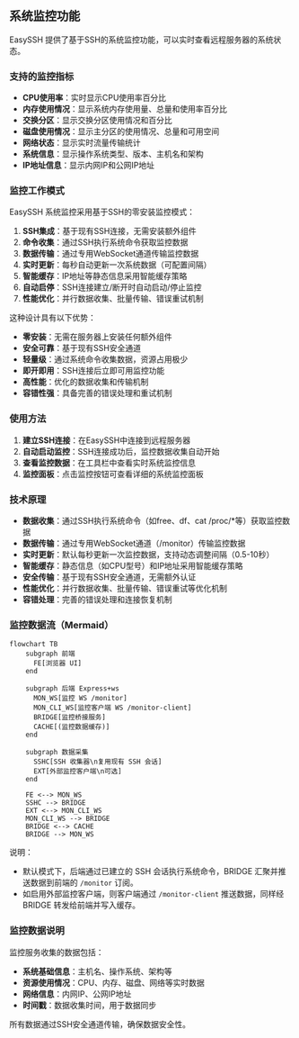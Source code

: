 ## 系统监控功能

EasySSH 提供了基于SSH的系统监控功能，可以实时查看远程服务器的系统状态。

### 支持的监控指标

- **CPU使用率**：实时显示CPU使用率百分比
- **内存使用情况**：显示系统内存使用量、总量和使用率百分比
- **交换分区**：显示交换分区使用情况和百分比
- **磁盘使用情况**：显示主分区的使用情况、总量和可用空间
- **网络状态**：显示实时流量传输统计
- **系统信息**：显示操作系统类型、版本、主机名和架构
- **IP地址信息**：显示内网IP和公网IP地址

### 监控工作模式

EasySSH 系统监控采用基于SSH的零安装监控模式：

1. **SSH集成**：基于现有SSH连接，无需安装额外组件
2. **命令收集**：通过SSH执行系统命令获取监控数据
3. **数据传输**：通过专用WebSocket通道传输监控数据
4. **实时更新**：每秒自动更新一次系统数据（可配置间隔）
5. **智能缓存**：IP地址等静态信息采用智能缓存策略
6. **自动启停**：SSH连接建立/断开时自动启动/停止监控
7. **性能优化**：并行数据收集、批量传输、错误重试机制

这种设计具有以下优势：
- **零安装**：无需在服务器上安装任何额外组件
- **安全可靠**：基于现有SSH安全通道
- **轻量级**：通过系统命令收集数据，资源占用极少
- **即开即用**：SSH连接后立即可用监控功能
- **高性能**：优化的数据收集和传输机制
- **容错性强**：具备完善的错误处理和重试机制

### 使用方法

1. **建立SSH连接**：在EasySSH中连接到远程服务器
2. **自动启动监控**：SSH连接成功后，监控数据收集自动开始
3. **查看监控数据**：在工具栏中查看实时系统监控信息
4. **监控面板**：点击监控按钮可查看详细的系统监控面板

### 技术原理

- **数据收集**：通过SSH执行系统命令（如free、df、cat /proc/*等）获取监控数据
- **数据传输**：通过专用WebSocket通道（/monitor）传输监控数据
- **实时更新**：默认每秒更新一次监控数据，支持动态调整间隔（0.5-10秒）
- **智能缓存**：静态信息（如CPU型号）和IP地址采用智能缓存策略
- **安全传输**：基于现有SSH安全通道，无需额外认证
- **性能优化**：并行数据收集、批量传输、错误重试等优化机制
- **容错处理**：完善的错误处理和连接恢复机制

### 监控数据流（Mermaid）

```mermaid
flowchart TB
    subgraph 前端
      FE[浏览器 UI]
    end

    subgraph 后端 Express+ws
      MON_WS[监控 WS /monitor]
      MON_CLI_WS[监控客户端 WS /monitor-client]
      BRIDGE[监控桥接服务]
      CACHE[(监控数据缓存)]
    end

    subgraph 数据采集
      SSHC[SSH 收集器\n复用现有 SSH 会话]
      EXT[外部监控客户端\n可选]
    end

    FE <--> MON_WS
    SSHC --> BRIDGE
    EXT <--> MON_CLI_WS
    MON_CLI_WS --> BRIDGE
    BRIDGE <--> CACHE
    BRIDGE --> MON_WS
```

说明：
- 默认模式下，后端通过已建立的 SSH 会话执行系统命令，BRIDGE 汇聚并推送数据到前端的 `/monitor` 订阅。
- 如启用外部监控客户端，则客户端通过 `/monitor-client` 推送数据，同样经 BRIDGE 转发给前端并写入缓存。

### 监控数据说明

监控服务收集的数据包括：

- **系统基础信息**：主机名、操作系统、架构等
- **资源使用情况**：CPU、内存、磁盘、网络等实时数据
- **网络信息**：内网IP、公网IP地址
- **时间戳**：数据收集时间，用于数据同步

所有数据通过SSH安全通道传输，确保数据安全性。
